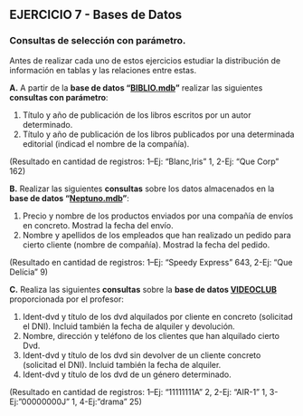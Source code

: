 ## EJERCICIO 7 - Bases de Datos
### Consultas de selección con parámetro.

Antes de realizar cada uno de estos ejercicios estudiar la distribución de información en tablas y las relaciones entre estas.

**A.** A partir de la **base de datos “[BIBLIO.mdb](http://descargas.teformas.com/Archivos%20Teformas/BIBLIO.accdb)”** realizar las siguientes **consultas con parámetro**:

1.  Título y año de publicación de los libros escritos por un autor determinado.
2.  Título y año de publicación de los libros publicados por una determinada editorial (indicad el nombre de la compañía).

(Resultado en cantidad de registros: 1–Ej: “Blanc,Iris” 1, 2-Ej: “Que Corp” 162)

  
  

**B.** Realizar las siguientes **consultas** sobre los datos almacenados en la **base de datos “[Neptuno.mdb](http://descargas.teformas.com/Archivos%20Teformas/NEPTUNO.accdb)”**:

1.  Precio y nombre de los productos enviados por una compañía de envíos en concreto. Mostrad la fecha del envío.
2.  Nombre y apellidos de los empleados que han realizado un pedido para cierto cliente (nombre de compañía). Mostrad la fecha del pedido.

(Resultado en cantidad de registros: 1–Ej: “Speedy Express” 643, 2-Ej: “Que Delícia” 9)

**C.** Realiza las siguientes **consultas** sobre la **base de datos [VIDEOCLUB](http://descargas.teformas.com/Archivos%20Teformas/VIDEOCLUB.accdb)** proporcionada por el profesor:

1.  Ident-dvd y título de los dvd alquilados por cliente en concreto (solicitad el DNI). Incluid también la fecha de alquiler y devolución.
2.  Nombre, dirección y teléfono de los clientes que han alquilado cierto Dvd.
3.  Ident-dvd y título de los dvd sin devolver de un cliente concreto (solicitad el DNI). Incluid también la fecha de alquiler.
4.  Ident-dvd y título de los dvd de un género determinado.

(Resultado en cantidad de registros: 1–Ej: “11111111A” 2, 2-Ej: “AIR-1” 1, 3-Ej:”00000000J” 1, 4-Ej:”drama” 25)
<!--stackedit_data:
eyJoaXN0b3J5IjpbLTEwMzk1MDI3Ml19
-->